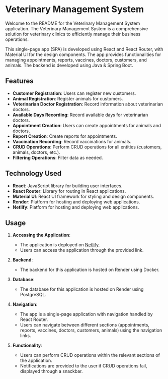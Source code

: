# Veterinary Management System

Welcome to the README for the Veterinary Management System application. The Veterinary Management System is a comprehensive solution for veterinary clinics to efficiently manage their business operations.

This single-page app (SPA) is developed using React and React Router, with Material UI for the design components. The app provides functionalities for managing appointments, reports, vaccines, doctors, customers, and animals. The backend is developed using Java & Spring Boot.

## Features

- **Customer Registration**: Users can register new customers.
- **Animal Registration**: Register animals for customers.
- **Veterinarian Doctor Registration**: Record information about veterinarian doctors.
- **Available Days Recording**: Record available days for veterinarian doctors.
- **Appointment Creation**: Users can create appointments for animals and doctors.
- **Report Creation**: Create reports for appointments.
- **Vaccination Recording**: Record vaccinations for animals.
- **CRUD Operations**: Perform CRUD operations for all entities (customers, animals, doctors, etc.).
- **Filtering Operations**: Filter data as needed.

## Technology Used

- **React**: JavaScript library for building user interfaces.
- **React Router**: Library for routing in React applications.
- **Material UI**: React UI framework for styling and design components.
- **Render**: Platform for hosting and deploying web applications.
- **Netlify**: Platform for hosting and deploying web applications.

## Usage

1. **Accessing the Application**:

   - The application is deployed on [Netlify](https://cans-vet-app.netlify.app/).
   - Users can access the application through the provided link.

2. **Backend**:

   - The backend for this application is hosted on Render using Docker.

3. **Database**:

   - The database for this application is hosted on Render using PostgreSQL.

4. **Navigation**:

   - The app is a single-page application with navigation handled by React Router.
   - Users can navigate between different sections (appointments, reports, vaccines, doctors, customers, animals) using the navigation links.

5. **Functionality**:
   - Users can perform CRUD operations within the relevant sections of the application.
   - Notifications are provided to the user if CRUD operations fail, displayed through a snackbar.
